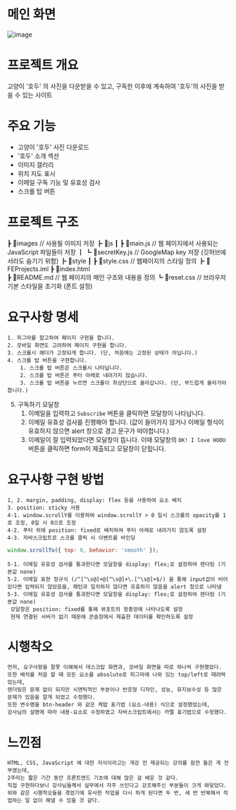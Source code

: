 # 메인 화면
![image](https://github.com/user-attachments/assets/22d32e66-16ba-4dc0-a80e-4b0d83f81dad)

# 프로젝트 개요
고양이 '호두' 의 사진을 다운받을 수 있고, 구독한 이후에 계속하여 '호두'의 사진을 받을 수 있는 사이트

# 주요 기능
- 고양이 '호두' 사진 다운로드
- '호두' 소개 섹션
- 이미지 갤러리
- 위치 지도 표시
- 이메일 구독 기능 및 유효성 검사
- 스크롤 탑 버튼
  
# 프로젝트 구조
┣ 📂images           // 사용될 이미지 저장
┣ 📂js
┃ ┣ 📜main.js        // 웹 페이지에서 사용되는 JavaScript 파일들이 저장
┃ ┗ 📜secretKey.js   // GoogleMap key 저장 (깃허브에서라도 숨기기 위함)
┣ 📂style
┃ ┣ 📜style.css       // 웹페이지의 스타일 정의
┣ 📜FEProjects.iml
┣ 📜index.html        
┣ 📜README.md         // 웹 페이지의 메인 구조와 내용을 정의
┗ 📜reset.css         // 브라우저 기본 스타일을 초기화 (폰트 설정)

# 요구사항 명세
    1. 피그마를 참고하여 페이지 구현을 합니다.
    2. 모바일 화면도 고려하여 페이지 구현을 합니다.
    3. 스크롤시 헤더가 고정되게 합니다. (단, 처음에는 고정된 상태가 아닙니다.)
    4. 스크롤 탑 버튼을 구현합니다. 
        1. 스크롤 탑 버튼은 스크롤시 나타납니다.
        2. 스크롤 탑 버튼은 푸터 아래로 내려가지 않습니다.
        3. 스크롤 탑 버튼을 누르면 스크롤이 최상단으로 올라갑니다. (단, 부드럽게 올라가야 합니다.)
5. 구독하기 모달창
    1. 이메일을 입력하고 `Subscribe` 버튼을 클릭하면 모달창이 나타납니다.
    2. 이메일 유효성 검사를 진행해야 합니다. (값이 들어가지 않거나 이메일 형식이 유효하지 않으면 alert 창으로 경고 문구가 떠야합니다.)
    3. 이메일이 잘 입력되었다면 모달창이 뜹니다. 이때 모달창의 `OK! I love HODU` 버튼을 클릭하면 form이 제출되고 모달창이 닫힙니다.
  

# 요구사항 구현 방법
    1, 2. margin, padding, display: flex 등을 사용하여 요소 배치 
    3. position: sticky 사용
    4-1. window.scrollY를 이용하여 window.scrollY > 0 일시 스크롤의 opacity를 1로 조정, 0일 시 0으로 조정
    4-2. 푸터 위에 position: fixed로 배치하여 푸터 아래로 내려가지 않도록 설정
    4-3. 자바스크립트로 스크롤 클릭 시 이벤트를 바인딩
```javascript
window.scrollTo({ top: 0, behavior: 'smooth' });
```
    5-1. 이메일 유효성 검사를 통과한다면 모달창을 display: flex;로 설정하여 렌더링 (기본값 none)
    5-2. 이메일 표현 정규식 (/^[^\s@]+@[^\s@]+\.[^\s@]+$/) 을 통해 input값이 비어있다면 입력되지 않았음을, 패턴과 일치하지 않다면 유효하지 않음을 alert 창으로 나타냄
    5-3. 이메일 유효성 검사를 통과한다면 모달창을 display: flex;로 설정하여 렌더링 (기본값 none)
     모달창은 position: fixed를 통해 뷰포트의 정중앙에 나타나도록 설정
     현재 연결된 서버가 없기 때문에 콘솔창에서 제출한 데이터를 확인하도록 설정



# 시행착오
    먼저, 요구사항을 잘못 이해해서 데스크탑 화면과, 모바일 화면을 따로 하나씩 구현했었다.
    또한 배치를 처음 할 때 모든 요소를 absolute로 피그마에 나와 있는 top/left로 때려박았는데,
    렌더링은 문제 없이 되지만 시맨틱적인 부분이나 반응형 디자인, 성능, 유지보수성 등 많은 문제가 있음을 알게 되었고 수정했다.
    또한 변수명을 btn-header 와 같은 케밥 표기법 (요소-내용) 식으로 설정했었는데, 
    강사님의 설명에 따라 내용-요소로 수정하였고 자바스크립트에서는 카멜 표기법으로 수정했다.


# 느낀점
    HTML, CSS, JavaScript 에 대한 지식이라고는 개강 전 제공되는 강의를 잠깐 들은 게 전부였는데,
    2주라는 짧은 기간 동안 프론트엔드 기초에 대해 많은 걸 배운 것 같다.
    직접 구현하다보니 강사님들께서 실무에서 자주 쓰인다고 강조해주신 부분들이 크게 와닿았다.
    위와 같은 시행착오들을 겪었기에 유사한 작업을 다시 하게 된다면 두 번, 세 번 반복해서 작업하는 일 없이 해낼 수 있을 것 같다.



